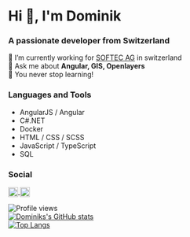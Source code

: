 # Hi 👋, I'm Dominik
### A passionate developer from Switzerland


🔭 I’m currently working for [SOFTEC AG](https://www.softec.ch/) in switzerland  
💬 Ask me about **Angular, GIS, Openlayers**  
🌱 You never stop learning!  

### Languages and Tools 
  - AngularJS / Angular
  - C#.NET
  - Docker
  - HTML / CSS / SCSS
  - JavaScript / TypeScript
  - SQL

    
    
### Social
<p align="left">
  <a href="https://twitter.com/domischenk" target="blank">
    <img align="center" src="https://cdn.jsdelivr.net/npm/simple-icons@3.0.1/icons/twitter.svg" alt="domischenk" height="20" width="20" />
    </a>
  <a href="https://stackoverflow.com/users/243896/domischenk" target="blank">
    <img align="center" src="https://cdn.jsdelivr.net/npm/simple-icons@3.0.1/icons/stackoverflow.svg" alt="domischenk" height="20" width="20" />
  </a>
</p>


![Profile views](https://gpvc.arturio.dev/domischenk)  
[![Dominiks's GitHub stats](https://github-readme-stats.vercel.app/api?username=domischenk&count_private=true&show_icons=true&theme=highcontrast)](https://github.com/domischenk)   
[![Top Langs](https://github-readme-stats.vercel.app/api/top-langs/?username=domischenk&layout=compact&theme=highcontrast&hide=tex)](https://github.com/domischenk)  

